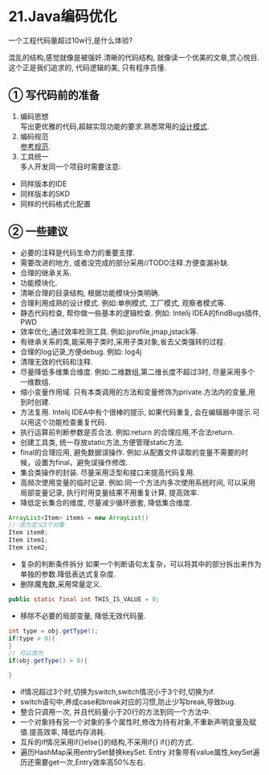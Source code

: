 21.Java编码优化
===

<div class="jumbotron">
<p>一个工程代码量超过10w行,是什么体验?</p>
<p>混乱的结构,感觉就像是被强奸.清晰的代码结构, 就像读一个优美的文章,赏心悦目.这个正是我们追求的, 代码逻辑的美, 只有程序员懂.
</p>
</div>


① 写代码前的准备
---

1. 编码思想   
写出更优雅的代码,超越实现功能的要求.熟悉常用的[设计模式](http://localhost/article/java/basic/Java设计模式.html).
2. 编码规范   
[参考规范](http://localhost/article/java/addenda/Java编码规范.html).
3. 工具统一   
多人开发同一个项目时需要注意:
* 同样版本的IDE
* 同样版本的SKD
* 同样的代码格式化配置

② 一些建议
---

* 必要的注释是代码生命力的重要支撑.
* 需要改进的地方, 或者没完成的部分采用//TODO注释.方便查漏补缺.
* 合理的继承关系.
* 功能模块化.
* 清晰合理的目录结构, 根据功能模块分类明确.
* 合理利用成熟的设计模式.
	例如:单例模式, 工厂模式, 观察者模式等.
* 静态代码检查, 帮你做一些基本的逻辑检查.
	例如: Intelij IDEA的findBugs插件, PWD
* 效率优化,通过效率检测工具.
	例如:jprofile,jmap,jstack等.
* 有继承关系的类,能采用子类时,采用子类对象,省去父类强转的过程.
* 合理的log记录,方便debug.
	例如: log4j
* 清理无效的代码和注释.
* 尽量降低多维集合维度.
	例如:二维数组,第二维长度不超过3时, 尽量采用多个一维数组.
* 缩小变量作用域.
	只有本类调用的方法和变量修饰为private.方法内的变量,用到时创建.
* 方法复用.
	Intelij IDEA中有个很棒的提示, 如果代码重复, 会在编辑器中提示.可以用这个功能检查重复代码.
* 执行运算前判断参数是否合法.
	例如:return 的合理应用,不合法return.
* 创建工具类, 统一存放static方法,方便管理static方法.	
* final的合理应用, 避免数据误操作.
	例如:从配置文件读取的变量不需要的时候，设置为final，避免误操作修改.
* 集合类操作的封装.
	尽量采用泛型和接口来提高代码复用.
* 高频次使用变量的临时记录.
	例如:同一个方法内多次使用系统时间, 可以采用局部变量记录, 执行时用变量结果不用重复计算, 提高效率.
* 降低定长集合的维度, 尽量减少循环嵌套, 降低集合维度.
```java
ArrayList<Item> items = new ArrayList()
// 改为定义3个对象
Item item0;
Item item1;
Item item2;
```
* 复杂的判断条件拆分
如果一个判断语句太复杂，可以将其中的部分拆出来作为单独的参数.降低表达式复杂度.
* 删除魔鬼数,采用常量定义.
```java
public static final int THIS_IS_VALUE = 0;
```
* 移除不必要的局部变量, 降低无效代码量.
```java
int type = obj.getType();
if(type > 0){
}
// 可以改为
if(obj.getType() > 0){

}
```
* if情况超过3个时,切换为switch,switch情况小于3个时,切换为if.
* switch语句中,养成case和break对应的习惯,防止少写break,导致bug.
* 整合只调用一次, 并且代码量小于20行的方法到同一个方法中.
* 一个对象持有另一个对象的多个属性时,修改为持有对象,不重新声明变量及赋值.提高效率, 降低内存消耗.
* 互斥的if情况采用if{}else{}的结构,不采用if{} if{}的方式.
* 遍历HashMap采用entrySet替换keySet.
	Entry 对象带有value属性,keySet遍历还需要get一次,Entry效率高50%左右.